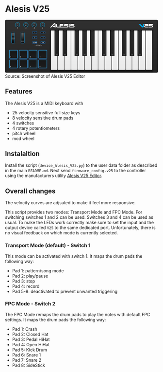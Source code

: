 # Alesis V25
![Layout](Layout.png)
Source: Screenshot of Alesis V25 Editor

## Features
The Alesis V25 is a MIDI keyboard with
* 25 velocity sensitive full size keys
* 8 velocity sensitive drum pads
* 4 switches
* 4 rotary potentiometers
* pitch wheel
* mod wheel

## Instalaltion
Install the script (`device_Alesis_V25.py`) to the user data folder as described in the main `README.md`. Next send `firmware_config.v25` to the controller using the manufacturers utility [Alesis V25 Editor](https://alesis.com/products/view2/v25).

## Overall changes
The velocity curves are adjsuted to make it feel more responsive.

This script provides two modes: Transport Mode and FPC Mode. For switching switches 1 and 2 can be used. Switches 3 and 4 can be used as usual. To make the LEDs work correctly make sure to set the input and the output device called `V25` to the same dedicated port. Unfortunately, there is no visual feedback on which mode is currently selected.

### Transport Mode (default) - Switch 1
This mode can be activated with switch 1. It maps the drum pads the following way:
* Pad 1: pattern/song mode
* Pad 2: play/pause
* Pad 3: stop
* Pad 4: record
* Pad 5-8: deactivated to prevent unwanted triggering

### FPC Mode - Switch 2
The FPC Mode remaps the drum pads to play the notes with default FPC settings. It maps the drum pads the following way:
* Pad 1: Crash
* Pad 2: Closed Hat
* Pad 3: Pedal HiHat
* Pad 4: Open HiHat
* Pad 5: Kick Drum
* Pad 6: Snare 1
* Pad 7: Snare 2
* Pad 8: SideStick
